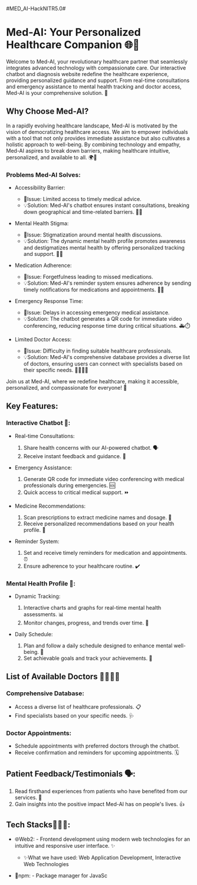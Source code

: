 #MED_AI-HackNITR5.0#
# Med-AI: Your Personalized Healthcare Companion 🌐💉

Welcome to Med-AI, your revolutionary healthcare partner that seamlessly integrates advanced technology with compassionate care. Our interactive chatbot and diagnosis website redefine the healthcare experience, providing personalized guidance and support. From real-time consultations and emergency assistance to mental health tracking and doctor access, Med-AI is your comprehensive solution. 🌟

## Why Choose Med-AI?

In a rapidly evolving healthcare landscape, Med-AI is motivated by the vision of democratizing healthcare access. We aim to empower individuals with a tool that not only provides immediate assistance but also cultivates a holistic approach to well-being. By combining technology and empathy, Med-AI aspires to break down barriers, making healthcare intuitive, personalized, and available to all. 🌍💙

### Problems Med-AI Solves:

- Accessibility Barrier:
  - 🚩Issue: Limited access to timely medical advice.
  - 💡Solution: Med-AI's chatbot ensures instant consultations, breaking down geographical and time-related barriers. 🏥⏰
  
- Mental Health Stigma:
  - 🚩Issue: Stigmatization around mental health discussions.
  - 💡Solution: The dynamic mental health profile promotes awareness and destigmatizes mental health by offering personalized tracking and support. 🧠💚
  
- Medication Adherence:
  - 🚩Issue: Forgetfulness leading to missed medications.
  - 💡Solution: Med-AI's reminder system ensures adherence by sending timely notifications for medications and appointments. 💊🔔
  
- Emergency Response Time:
  - 🚩Issue: Delays in accessing emergency medical assistance.
  - 💡Solution: The chatbot generates a QR code for immediate video conferencing, reducing response time during critical situations. 🚑⏱️
  
- Limited Doctor Access:
  - 🚩Issue: Difficulty in finding suitable healthcare professionals.
  - 💡Solution: Med-AI's comprehensive database provides a diverse list of doctors, ensuring users can connect with specialists based on their specific needs. 👩‍⚕️👨‍⚕️

Join us at Med-AI, where we redefine healthcare, making it accessible, personalized, and compassionate for everyone! 🌟

## Key Features:

### Interactive Chatbot 🤖:

- Real-time Consultations:
  1. Share health concerns with our AI-powered chatbot. 🗣️
  2. Receive instant feedback and guidance. 🚀
  
- Emergency Assistance:
  1. Generate QR code for immediate video conferencing with medical professionals during emergencies. 🆘
  2. Quick access to critical medical support. ⏩
  
- Medicine Recommendations:
  1. Scan prescriptions to extract medicine names and dosage. 📜
  2. Receive personalized recommendations based on your health profile. 💊
  
- Reminder System:
  1. Set and receive timely reminders for medication and appointments. ⏰
  2. Ensure adherence to your healthcare routine. ✔️

### Mental Health Profile 🧠:

- Dynamic Tracking:
  1. Interactive charts and graphs for real-time mental health assessments. 📊
  2. Monitor changes, progress, and trends over time. 🔄
  
- Daily Schedule:
  1. Plan and follow a daily schedule designed to enhance mental well-being. 🌅
  2. Set achievable goals and track your achievements. 🎯

## List of Available Doctors 👩‍⚕️👨‍⚕️

### Comprehensive Database:
- Access a diverse list of healthcare professionals. 📋
- Find specialists based on your specific needs. 🩺

### Doctor Appointments:
- Schedule appointments with preferred doctors through the chatbot.
- Receive confirmation and reminders for upcoming appointments. 🗓️

## Patient Feedback/Testimonials 🗣️:

1. Read firsthand experiences from patients who have benefited from our services. 🌟
2. Gain insights into the positive impact Med-AI has on people's lives. 👍

## Tech Stacks🧑🏻‍💻:

- 🌐Web2: - Frontend development using modern web technologies for an intuitive and responsive user interface. ✨
  - ✨What we have used: Web Application Development, Interactive Web Technologies

- 🚀npm: - Package manager for JavaSc
